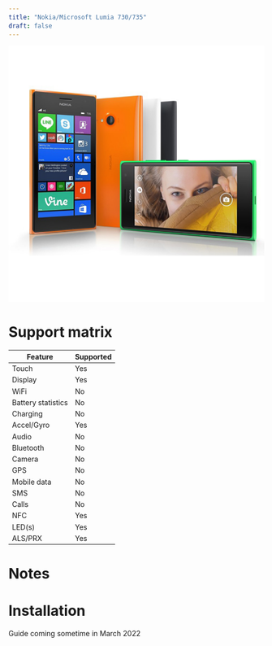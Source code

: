 ```yaml
---
title: "Nokia/Microsoft Lumia 730/735"
draft: false
---
```


![Nokia Lumia 730 front and back](/img/superman.jpg)
# Support matrix
| Feature | Supported |
| --- | ----------- |
| Touch | Yes |
| Display | Yes |
| WiFi | No |
| Battery statistics | No |
| Charging | No |
| Accel/Gyro | Yes |
| Audio | No |
| Bluetooth | No |
| Camera | No |
| GPS | No |
| Mobile data | No |
| SMS | No |
| Calls | No |
| NFC | Yes |
| LED(s) | Yes |
| ALS/PRX | Yes |

# Notes

# Installation

Guide coming sometime in March 2022